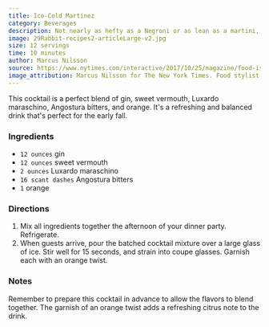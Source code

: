 ```yaml
---
title: Ice-Cold Martinez
category: Beverages
description: Not nearly as hefty as a Negroni or as lean as a martini, this little beauty is a perfect welterweight cocktail for the early fall.
image: 29Rabbit-recipes2-articleLarge-v2.jpg
size: 12 servings
time: 10 minutes
author: Marcus Nilsson
source: https://www.nytimes.com/interactive/2017/10/25/magazine/food-issue-gabrielle-hamilton-old-school-dinner-party.html
image_attribution: Marcus Nilsson for The New York Times. Food stylist: Maggie Ruggiero. Prop stylist: Gozde Eker.
---
```


This cocktail is a perfect blend of gin, sweet vermouth, Luxardo maraschino, Angostura bitters, and orange. It's a refreshing and balanced drink that's perfect for the early fall.

### Ingredients

* `12 ounces` gin
* `12 ounces` sweet vermouth
* `2 ounces` Luxardo maraschino
* `16 scant dashes` Angostura bitters
* `1` orange

### Directions

1. Mix all ingredients together the afternoon of your dinner party. Refrigerate.
2. When guests arrive, pour the batched cocktail mixture over a large glass of ice. Stir well for 15 seconds, and strain into coupe glasses. Garnish each with an orange twist.

### Notes

Remember to prepare this cocktail in advance to allow the flavors to blend together. The garnish of an orange twist adds a refreshing citrus note to the drink.